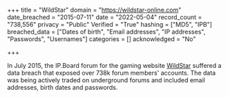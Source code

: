 +++
title = "WildStar"
domain = "https://wildstar-online.com"
date_breached = "2015-07-11"
date = "2022-05-04"
record_count = "738,556"
privacy = "Public"
Verified = "True"
hashing = ["MD5", "IPB"]
breached_data = ["Dates of birth", "Email addresses", "IP addresses", "Passwords", "Usernames"]
categories = []
acknowledged = "No"

+++

In July 2015, the IP.Board forum for the gaming website <a href="http://www.wildstar-online.com" target="_blank" rel="noopener">WildStar</a> suffered a data breach that exposed over 738k forum members' accounts. The data was being actively traded on underground forums and included email addresses, birth dates and passwords.
